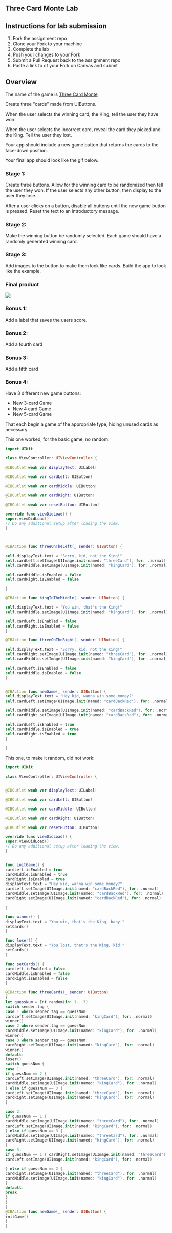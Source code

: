 ## Three Card Monte Lab


## Instructions for lab submission 

1. Fork the assignment repo
1. Clone your Fork to your machine
1. Complete the lab
1. Push your changes to your Fork
1. Submit a Pull Request back to the assignment repo
1. Paste a link to of your Fork on Canvas and submit


## Overview

The name of the game is [Three Card Monte](https://en.wikipedia.org/wiki/Three-card_Monte)


Create three "cards" made from UIButtons. 

When the user selects the winning card, the King, tell the user they have won. 

When the user selects the incorrect card, reveal the card they picked and the King. Tell the user they lost.  


Your app should include a new game button that returns the cards to the face-down position. 

Your final app should look like the gif below. 


### Stage 1: 

Create three buttons. Allow for the winning card to be randomized then tell the user they won. If the user selects any other button, then display to the user they lose. 

After a user clicks on a button, disable all buttons until the new game button is pressed. Reset the text to an introductory message.

### Stage 2: 

Make the winning button be randomly selected.  Each game should have a randomly generated winning card.

### Stage 3: 

Add images to the button to make them look like cards.  Build the app to look like the example.


### Final product

![](https://media.giphy.com/media/l378eqDtQVUCawcTu/giphy.gif)

### Bonus 1: 

Add a label that saves the users score. 

### Bonus 2:

Add a fourth card

### Bonus 3:

Add a fifth card

### Bonus 4:

Have 3 different new game buttons:

- New 3-card Game
- New 4 card Game
- New 5-card Game

That each begin a game of the appropriate type, hiding unused cards as necessary.

This one worked, for the basic game, no random:

```swift
import UIKit

class ViewController: UIViewController {

@IBOutlet weak var displayText: UILabel!

@IBOutlet weak var cardLeft: UIButton!

@IBOutlet weak var cardMiddle: UIButton!

@IBOutlet weak var cardRight: UIButton!

@IBOutlet weak var resetButton: UIButton!

override func viewDidLoad() {
super.viewDidLoad()
// Do any additional setup after loading the view.
}



@IBAction func threeOnTheLeft(_ sender: UIButton) {

self.displayText.text = "Sorry, kid, not the King!"
self.cardLeft.setImage(UIImage.init(named: "threeCard"), for: .normal)
self.cardMiddle.setImage(UIImage.init(named: "kingCard"), for: .normal)

self.cardMiddle.isEnabled = false
self.cardRight.isEnabled = false

}

@IBAction func kingInTheMiddle(_ sender: UIButton) {

self.displayText.text = "You win, that's the King!"
self.cardMiddle.setImage(UIImage.init(named: "kingCard"), for: .normal)

self.cardLeft.isEnabled = false
self.cardRight.isEnabled = false
}

@IBAction func threeOnTheRight(_ sender: UIButton) {

self.displayText.text = "Sorry, kid, not the King!"
self.cardRight.setImage(UIImage.init(named: "threeCard"), for: .normal)
self.cardMiddle.setImage(UIImage.init(named: "kingCard"), for: .normal)

self.cardLeft.isEnabled = false
self.cardMiddle.isEnabled = false
}


@IBAction func newGame(_ sender: UIButton) {
self.displayText.text = "Hey kid, wanna win some money?"
self.cardLeft.setImage(UIImage.init(named: "cardBackRed"), for: .normal)

self.cardMiddle.setImage(UIImage.init(named: "cardBackRed"), for: .normal)
self.cardRight.setImage(UIImage.init(named: "cardBackRed"), for: .normal)

self.cardLeft.isEnabled = true
self.cardMiddle.isEnabled = true
self.cardRight.isEnabled = true
}

}
```

This one, to make it random, did not work:

```swift
import UIKit

class ViewController: UIViewController {


@IBOutlet weak var displayText: UILabel!

@IBOutlet weak var cardLeft: UIButton!

@IBOutlet weak var cardMiddle: UIButton!

@IBOutlet weak var cardRight: UIButton!

@IBOutlet weak var resetButton: UIButton!

override func viewDidLoad() {
super.viewDidLoad()
// Do any additional setup after loading the view.
}


func initGame() {
cardLeft.isEnabled = true
cardMiddle.isEnabled = true
cardRight.isEnabled = true
displayText.text = "Hey kid, wanna win some money?"
cardLeft.setImage(UIImage.init(named: "cardBackRed"), for: .normal)
cardMiddle.setImage(UIImage.init(named: "cardBackRed"), for: .normal)
cardRight.setImage(UIImage.init(named: "cardBackRed"), for: .normal)

}

func winner() {
displayText.text = "You win, that's the King, baby!"
setCards()
}

func loser() {
displayText.text = "You lost, that's the King, kid!"
setCards()
}

func setCards() {
cardLeft.isEnabled = false
cardMiddle.isEnabled = false
cardRight.isEnabled = false
}

@IBAction func threeCards(_ sender: UIButton)
{
let guessNum = Int.random(in: 1...3)
switch sender.tag {
case 1 where sender.tag == guessNum:
cardLeft.setImage(UIImage.init(named: "kingCard"), for: .normal)
winner()
case 2 where sender.tag == guessNum:
cardMiddle.setImage(UIImage.init(named: "kingCard"), for: .normal)
winner()
case 3 where sender.tag == guessNum:
cardRight.setImage(UIImage.init(named: "kingCard"), for: .normal)
winner()
default:
loser()
switch guessNum {
case 1:
if guessNum == 2 {
cardLeft.setImage(UIImage.init(named: "threeCard"), for: .normal)
cardMiddle.setImage(UIImage.init(named: "kingCard"), for: .normal)
} else if guessNum == 3 {
cardLeft.setImage(UIImage.init(named: "threeCard"), for: .normal)
cardRight.setImage(UIImage.init(named: "kingCard"), for: .normal)
}

case 2:
if guessNum == 1 {
cardMiddle.setImage(UIImage.init(named: "threeCard"), for: .normal)
cardLeft.setImage(UIImage.init(named: "kingCard"), for: .normal)
} else if guessNum == 3 {
cardMiddle.setImage(UIImage.init(named: "threeCard"), for: .normal)
cardRight.setImage(UIImage.init(named: "kingCard"), for: .normal)
}
case 3:
if guessNum == 1 { cardRight.setImage(UIImage.init(named: "threeCard"), for: .normal)
cardLeft.setImage(UIImage.init(named: "kingCard"), for: .normal)

} else if guessNum == 2 {
cardRight.setImage(UIImage.init(named: "threeCard"), for: .normal)
cardMiddle.setImage(UIImage.init(named: "kingCard"), for: .normal)
}
default:
break
}
}
}
@IBAction func newGame(_ sender: UIButton) {
initGame()
}
}
```
